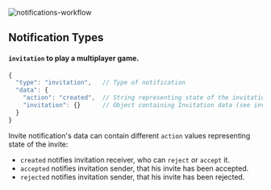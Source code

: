 ![notifications-workflow](https://cloud.githubusercontent.com/assets/886388/6689803/53fdbeb8-ccde-11e4-9e39-e1ce651ffe4d.png)

## Notification Types

#### `invitation` to play a multiplayer game.

```js
{
  "type": "invitation",   // Type of notification
  "data": {
    "action": "created",  // String representing state of the invitation
    "invitation": {}      // Object containing Invitation data (see invitations module)
  }
}
```

Invite notification's data can contain different `action` values representing state of the invite:

  * `created` notifies invitation receiver, who can `reject` or `accept` it.
  * `accepted` notifies invitation sender, that his invite has been accepted.
  * `rejected` notifies invitation sender, that his invite has been rejected.
